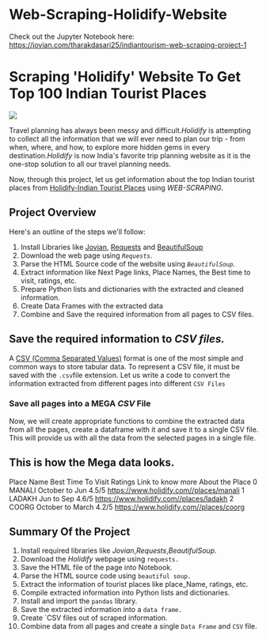 # Web-Scraping-Holidify-Website
Check out the Jupyter Notebook here: https://jovian.com/tharakdasari25/indiantourism-web-scraping-project-1
# Scraping 'Holidify' Website To Get Top 100 Indian Tourist Places
![](https://i.imgur.com/nnDuExi.jpg)

Travel planning has always been messy and difficult.*Holidify* is attempting to collect all the information that we will ever need to plan our trip - from when, where, and how, to explore more hidden gems in every destination.*Holidify* is now India's favorite trip planning website as it is the one-stop solution to all our travel planning needs.

Now, through this project, let us get information about the top Indian tourist places from [Holidify-Indian Tourist Places](https://www.holidify.com/country/india/places-to-visit.html?pageNum=0) using *WEB-SCRAPING*.

## Project Overview
Here's an outline of the steps we'll follow:
1. Install Libraries like [Jovian](https://docs.jovian.ai/docs/user-guide/install.html), [Requests](https://www.w3schools.com/python/module_requests.asp) and [BeautifulSoup](https://pypi.org/project/beautifulsoup4/)
2. Download the web page using  *`Requests`*.
3. Parse the HTML Source code of the website using *`BeautifulSoup`*.
4. Extract information like Next Page links, Place Names, the Best time to visit, ratings, etc.
5. Prepare Python lists and dictionaries with the extracted and cleaned information.
6. Create Data Frames with the extracted data
7. Combine and  Save the required information from all pages to CSV files.

## Save the required information to *CSV files.*

A [CSV (Comma Separated Values)](https://www.programiz.com/python-programming/csv#:~:text=To%20write%20to%20a%20CSV,data%20into%20a%20delimited%20string.) format is one of the most simple and common ways to store tabular data. To represent a CSV file, it must be saved with the `.csv`file extension. Let us write a code to convert the information extracted from different pages into  different `CSV Files`

### Save all pages into a MEGA  *CSV* File

Now, we will create appropriate functions to combine the extracted data from all the pages, create a dataframe with it and save it to a single CSV file. This will provide us with all the data from the selected pages in a single file.

## This is how the Mega data looks.
Place Name	 Best Time To Visit  	Ratings	   Link to know more About the Place
0	MANALI	   October to Jun	      4.5/5	     https://www.holidify.com//places/manali
1	LADAKH	   Jun to Sep     	    4.6/5	     https://www.holidify.com//places/ladakh
2	COORG	     October to March	    4.2/5	     https://www.holidify.com//places/coorg

## Summary Of the Project
1. Install required libraries like *Jovian*,*Requests*,*BeautifulSoup*.
2. Download the *Holidify* webpage using `requests.`
3. Save the HTML file of the page into Notebook.
4. Parse the HTML source code using `beautiful soup.`
5. Extract the information of tourist places like place_Name, ratings, etc.
6. Compile extracted information into Python lists and dictionaries.
7. Install and import the `pandas` library.
8. Save the extracted information into a `data frame.`
9. Create `CSV files out of scraped information.
10. Combine data from all pages and create a single `Data Frame` and `CSV` file.
 
